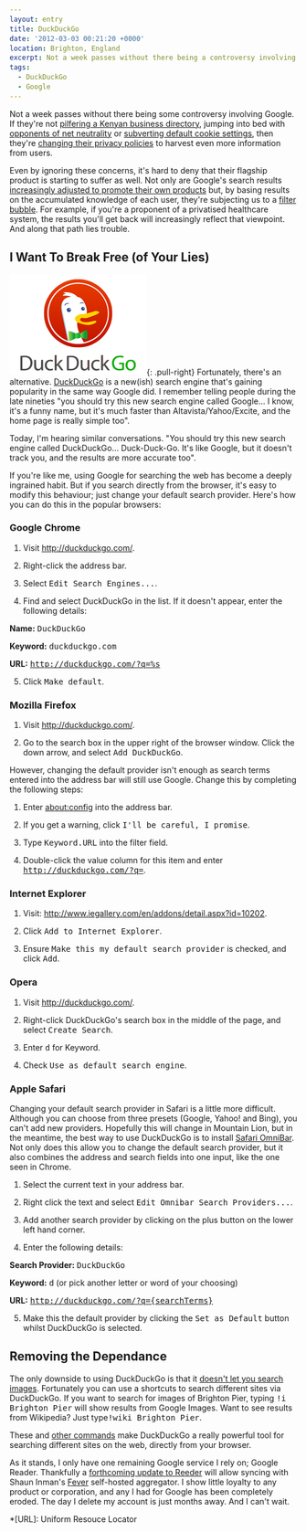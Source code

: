 ```yaml
---
layout: entry
title: DuckDuckGo
date: '2012-03-03 00:21:20 +0000'
location: Brighton, England
excerpt: Not a week passes without there being a controversy involving Google. If they're not pilfering a Kenyan business directory, then they're jumping into bed with opponents of net neutrality or subverting default cookie settings. Even if you ignore these concerns, it's hard to deny that their search engine is starting to suffer too. Fortunately, there's an alternative.
tags:
  - DuckDuckGo
  - Google
---
```

Not a week passes without there being some controversy involving Google. If they're not [pilfering a Kenyan business directory][1], jumping into bed with [opponents of net neutrality][2] or [subverting default cookie settings][3], then they're [changing their privacy policies][4] to harvest even more information from users.

Even by ignoring these concerns, it's hard to deny that their flagship product is starting to suffer as well. Not only are Google's search results [increasingly adjusted to promote their own products][5] but, by basing results on the accumulated knowledge of each user, they're subjecting us to a [filter bubble][6]. For example, if you're a proponent of a privatised healthcare system, the results you'll get back will increasingly reflect that viewpoint. And along that path lies trouble.

## I Want To Break Free (of Your Lies)
![DuckDuckGo logo](/assets/images/2012/03/duckduckgo.png){: .pull-right} Fortunately, there's an alternative. [DuckDuckGo][7] is a new(ish) search engine that's gaining popularity in the same way Google did. I remember telling people during the late nineties "you should try this new search engine called Google... I know, it's a funny name, but it's much faster than Altavista/Yahoo/Excite, and the home page is really simple too".

Today, I'm hearing similar conversations. "You should try this new search engine called DuckDuckGo... Duck-Duck-Go. It's like Google, but it doesn't track you, and the results are more accurate too".

If you're like me, using Google for searching the web has become a deeply ingrained habit. But if you search directly from the browser, it's easy to modify this behaviour; just change your default search provider. Here's how you can do this in the popular browsers:

### Google Chrome
1. Visit <http://duckduckgo.com/>.

2. Right-click the address bar.

3. Select <samp>Edit Search Engines...</samp>.

4. Find and select DuckDuckGo in the list. If it doesn't appear, enter the following details:

  **Name:** <kbd>DuckDuckGo</kbd>

  **Keyword:** <kbd>duckduckgo.com</kbd>

  **URL:** <kbd>http://duckduckgo.com/?q=%s</kbd>

5. Click <samp>Make default</samp>.

### Mozilla Firefox
1. Visit <http://duckduckgo.com/>.

2. Go to the search box in the upper right of the browser window. Click the down arrow, and select <samp>Add DuckDuckGo</samp>.

However, changing the default provider isn't enough as search terms entered into the address bar will still use Google. Change this by completing the following steps:

1. Enter <about:config> into the address bar.

2. If you get a warning, click <samp>I'll be careful, I promise</samp>.

3. Type <kbd>Keyword.URL</kbd> into the filter field.

4. Double-click the value column for this item and enter <kbd>http://duckduckgo.com/?q=</kbd>.

### Internet Explorer
1. Visit: <http://www.iegallery.com/en/addons/detail.aspx?id=10202>.

2. Click <samp>Add to Internet Explorer</samp>.

3. Ensure <samp>Make this my default search provider</samp> is checked, and click <samp>Add</samp>.

### Opera
1. Visit <http://duckduckgo.com/>.

2. Right-click DuckDuckGo's search box in the middle of the page, and select <samp>Create Search</samp>.

3. Enter <kbd>d</kbd> for Keyword.

4. Check <samp>Use as default search engine</samp>.

### Apple Safari
Changing your default search provider in Safari is a little more difficult. Although you can choose from three presets (Google, Yahoo! and Bing), you can't add new providers. Hopefully this will change in Mountain Lion, but in the meantime, the best way to use DuckDuckGo is to install [Safari OmniBar][8]. Not only does this allow you to change the default search provider, but it also combines the address and search fields into one input, like the one seen in Chrome.

1. Select the current text in your address bar.

2. Right click the text and select <samp>Edit Omnibar Search Providers...</samp>.

3. Add another search provider by clicking on the plus button on the lower left hand corner.

4. Enter the following details:

  **Search Provider:** <kbd>DuckDuckGo</kbd>

  **Keyword:** <kbd>d</kbd> (or pick another letter or word of your choosing)

  **URL:** <kbd>http://duckduckgo.com/?q={searchTerms}</kbd>

5. Make this the default provider by clicking the <samp>Set as Default</samp> button whilst DuckDuckGo is selected.

## Removing the Dependance
The only downside to using DuckDuckGo is that it [doesn't let you search images][9]. Fortunately you can use a shortcuts to search different sites via DuckDuckGo. If you want to search for images of Brighton Pier, typing <kbd>!i Brighton Pier</kbd> will show results from Google Images. Want to see results from Wikipedia? Just type<kbd>!wiki Brighton Pier</kbd>.

These and [other commands][10] make DuckDuckGo a really powerful tool for searching different sites on the web, directly from your browser.

As it stands, I only have one remaining Google service I rely on; Google Reader. Thankfully a [forthcoming update to Reeder][11] will allow syncing with Shaun Inman's [Fever][12] self-hosted aggregator. I show little loyalty to any product or corporation, and any I had for Google has been completely eroded. The day I delete my account is just months away. And I can't wait.

[1]: http://arstechnica.com/tech-policy/news/2012/01/google-caught-pilfering-kenyan-business-directory-in-sting-operation.ars
[2]: http://gizmodo.com/5605310/google-just-killed-net-neutrality
[3]: http://online.wsj.com/article/SB10001424052970204880404577225380456599176.html
[4]: http://googleblog.blogspot.com/2012/01/updating-our-privacy-policies-and-terms.html
[5]: http://www.focusontheuser.org/examples.php
[6]: http://dontbubble.us/
[7]: http://duckduckgo.com/
[8]: http://hackemist.com/SafariOmnibar/
[9]: http://help.duckduckgo.com/customer/portal/articles/215615-images
[10]: http://duckduckgo.com/bang.html
[11]: http://twitter.com/reederapp/status/164761840201641985
[12]: http://feedafever.com/

*[URL]: Uniform Resouce Locator